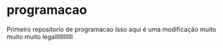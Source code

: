 # programacao
Primeiro repositorio de programacao
Isso aqui é uma modificação muito muito muito legallllllllllll
